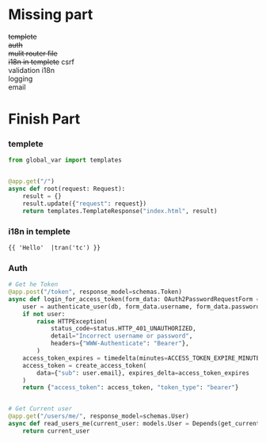 # Missing part

~~templete~~  
~~auth~~  
~~mulit router file~~  
~~i18n in templete~~
csrf  
validation i18n  
logging  
email

# Finish Part

### templete

```python
from global_var import templates


@app.get("/")
async def root(request: Request):
    result = {}
    result.update({"request": request})
    return templates.TemplateResponse("index.html", result)
```

### i18n in templete

```html
{{ 'Hello'  |tran('tc') }}
```

### Auth

```python
# Get he Token
@app.post("/token", response_model=schemas.Token)
async def login_for_access_token(form_data: OAuth2PasswordRequestForm = Depends(), db: Session = Depends(get_db)):
    user = authenticate_user(db, form_data.username, form_data.password)
    if not user:
        raise HTTPException(
            status_code=status.HTTP_401_UNAUTHORIZED,
            detail="Incorrect username or password",
            headers={"WWW-Authenticate": "Bearer"},
        )
    access_token_expires = timedelta(minutes=ACCESS_TOKEN_EXPIRE_MINUTES)
    access_token = create_access_token(
        data={"sub": user.email}, expires_delta=access_token_expires
    )
    return {"access_token": access_token, "token_type": "bearer"}


# Get Current user
@app.get("/users/me/", response_model=schemas.User)
async def read_users_me(current_user: models.User = Depends(get_current_active_user)):
    return current_user
```